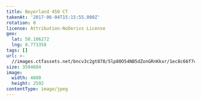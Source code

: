 ```yaml
---
title: Beyerland 450 CT
takenAt: '2017-06-04T15:15:55.000Z'
rotation: 0
license: Attribution-NoDerivs License
geo:
  lat: 50.106272
  lng: 8.773358
tags: []
url: >-
  //images.ctfassets.net/bncv3c2gt878/5lp80O54NB5dZonGRnKkxr/1ec8c66f7cac3d36b813bb11929cc7a8/beyerland-450-ct_34964368781_o
size: 3594684
image:
  width: 4608
  height: 2592
contentType: image/jpeg
---
```



